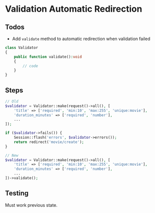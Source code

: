 # Validation Automatic Redirection

## Todos

- Add `validate` method to automatic redirection when validation failed

```php
class Validator
{
    public function validate():void
    {
        // code
    }
}
```

## Steps

```php
// Old
$validator = Validator::make(request()->all(), [
    'title' => ['required', 'min:10', 'max:255', 'unique:movie'],
    'duration_minutes' => ['required', 'number'],
    ...
]);

if ($validator->fails()) {
    Session::flash('errors', $validator->errors());
    return redirect('movie/create');
}
```

```php
// New
$validator = Validator::make(request()->all(), [
    'title' => ['required', 'min:10', 'max:255', 'unique:movie'],
    'duration_minutes' => ['required', 'number'],
    ...
])->validate();
```

## Testing

Must work previous state.
